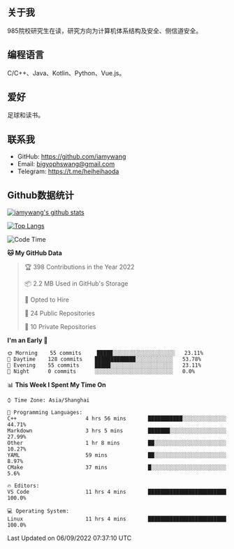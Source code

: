 ## 关于我

985院校研究生在读，研究方向为计算机体系结构及安全、侧信道安全。

## 编程语言

C/C++、Java、Kotlin、Python、Vue.js。

## 爱好

足球和读书。

## 联系我

- GitHub: https://github.com/iamywang
- Email: bigyophswang@gmail.com
- Telegram: https://t.me/heiheihaoda

## Github数据统计

[![iamywang's github stats](https://github-readme-stats.vercel.app/api?username=iamywang&count_private=true&show_icons=true)]()

[![Top Langs](https://github-readme-stats.vercel.app/api/top-langs/?username=iamywang&layout=compact)]()

<!--START_SECTION:waka-->
![Code Time](http://img.shields.io/badge/Code%20Time-532%20hrs%2022%20mins-blue)

**🐱 My GitHub Data** 

> 🏆 398 Contributions in the Year 2022
 > 
> 📦 2.2 MB Used in GitHub's Storage 
 > 
> 💼 Opted to Hire
 > 
> 📜 24 Public Repositories 
 > 
> 🔑 10 Private Repositories  
 > 
**I'm an Early 🐤** 

```text
🌞 Morning    55 commits     █████░░░░░░░░░░░░░░░░░░░░   23.11% 
🌆 Daytime    128 commits    █████████████░░░░░░░░░░░░   53.78% 
🌃 Evening    55 commits     █████░░░░░░░░░░░░░░░░░░░░   23.11% 
🌙 Night      0 commits      ░░░░░░░░░░░░░░░░░░░░░░░░░   0.0%

```


📊 **This Week I Spent My Time On** 

```text
⌚︎ Time Zone: Asia/Shanghai

💬 Programming Languages: 
C++                      4 hrs 56 mins       ███████████░░░░░░░░░░░░░░   44.71% 
Markdown                 3 hrs 5 mins        ███████░░░░░░░░░░░░░░░░░░   27.99% 
Other                    1 hr 8 mins         ██░░░░░░░░░░░░░░░░░░░░░░░   10.27% 
YAML                     59 mins             ██░░░░░░░░░░░░░░░░░░░░░░░   8.97% 
CMake                    37 mins             █░░░░░░░░░░░░░░░░░░░░░░░░   5.6%

🔥 Editors: 
VS Code                  11 hrs 4 mins       █████████████████████████   100.0%

💻 Operating System: 
Linux                    11 hrs 4 mins       █████████████████████████   100.0%

```


 Last Updated on 06/09/2022 07:37:10 UTC
<!--END_SECTION:waka-->
